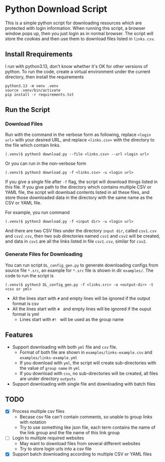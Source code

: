 # Python Download Script

This is a simple python script for downloading resources which are protected with login information.
When running this script, a browser window pops up, then you just login as in normal browser. The script will store the cookies and then use them to download files listed in `links.csv`.

## Install Rrequirements

I run with python3.13, don't know whether it's OK for other versions of python. To run the code, create a virtual environment under the current directory, then install the requirements

```shell
python3.13 -m venv .venv
source .venv/bin/activate
pip install -r requirements.txt
```

## Run the Script

### Download Files

Run with the command in the verbose form as following, replace `<login url>` with your desired URL, and replace `<links.csv>` with the directory to the file which contain links.

```shell
(.venv)$ python3 download.py --file <links.csv> --url <login url>
```

Or you can run in the non-verbose form

```shell
(.venv)$ python3 download.py -f <links.csv> -u <login url>
```

If you give a single file after `-f` flag, the script will download things listed in this file. If you give path to the directory which contains multiple CSV or YAML file, the script will download contents listed in all these files, and store those downloaded data in the directory with the same name as the CSV or YAML file.

For example, you run command 

```shell
(.venv)$ python3 download.py -f <input dir> -u <login url>
```

And there are two CSV files under the directory `input dir`, called `csv1.csv` and `csv2.csv`, then two sub directories named `csv1` and `csv2` will be created, and data in `csv1` are all the links listed in file `csv1.csv`, similar for `csv2`.

### Generate Files for Downloading

You can run script `DL_config_gen.py` to generate downloading configs from source file `*.src`, an example for `*.src` file is shown in dir `examples/`. The code to run the script is

```shell
(.venv)$ python3 DL_config_gen.py -f <links.src> -o <output-dir> -t <csv or yml>
```

- All the lines start with `#` and empty lines will be ignored if the output format is csv
- All the lines start with `# ` and empty lines will be ignored if the ouput format is yml
  - Lines start with `#! ` will be used as the group name

## Features

- Support downloading with both `yml` file and `csv` file.
  - Format of both file are shown in `examples/links-example.csv` and `examples/links-example.yml`
  - If you download with `yml`, the script will create sub-directories with the value of `group name` in `yml`
  - If you download with `csv`, no sub-directories will be created, all files are under directory `outputs`
- Support downloading with single file and downloading with batch files

## TODO

- [x] Process multiple csv files
  - Becase csv file can't contain comments, so unable to group links with notation
  - Try to use something like json file, each term contains the name of the link group and the file name of this link group
- [ ] Login to multiple required websites
  - May want to download files from several different websites
  - Try to store login urls into a csv file
- [x] Support batch downloading according to multiple CSV or YAML files
